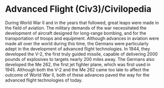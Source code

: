 # Advanced Flight (Civ3)/Civilopedia

During World War II and in the years that followed, great leaps were made in the field of aviation. The military demands of the war 
necessitated the development of aircraft designed for long-range bombing, and for the transportation of troops and equipment. Although 
advances in aviation were made all over the world during this time, the Germans were particularly adept in the development of advanced 
flight technologies. In 1944, they developed the V-2, the first truly guided missile, capable of delivering 2000 pounds of 
explosives to targets nearly 200 miles away. The Germans also developed the Me 262, the first jet fighter plane, which was first used in 
1945. Although both the V-2 and the Me 262 came too late to affect the outcome of World War II, both of these advances paved the way 
for the advanced flight technologies of today.